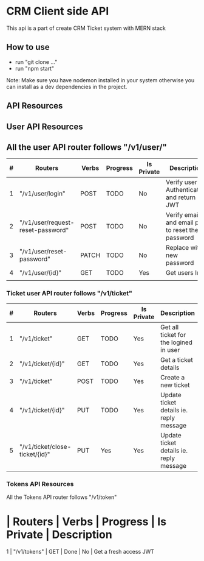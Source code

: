 # CRM Client side API

This api is a part of create CRM Ticket system with MERN stack

## How to use

- run "git clone ..."
- run "npm start"

Note: Make sure you have nodemon installed in your system otherwise you can install as a dev dependencies
in the project.

## API Resources

## User API Resources

## All the user API router follows "/v1/user/"

| #   | Routers                           | Verbs | Progress | Is Private | Description                                      |
| --- | --------------------------------- | ----- | -------- | ---------- | ------------------------------------------------ |
| 1   | "/v1/user/login"                  | POST  | TODO     | No         | Verify user Authentication and return JWT        |
| 2   | "/v1/user/request-reset-password" | POST  | TODO     | No         | Verify email and email pin to reset the password |
| 3   | "/v1/user/reset-password"         | PATCH | TODO     | No         | Replace with new password                        |
| 4   | "/v1/user/{id}"                   | GET   | TODO     | Yes        | Get users Info                                   |
|     |

### Ticket user API router follows "/v1/ticket"

| #   | Routers                        | Verbs | Progress | Is Private | Description                             |
| --- | ------------------------------ | ----- | -------- | ---------- | --------------------------------------- |
| 1   | "/v1/ticket"                   | GET   | TODO     | Yes        | Get all ticket for the logined in user  |
| 2   | "/v1/ticket/{id}"              | GET   | TODO     | Yes        | Get a ticket details                    |
| 3   | "/v1/ticket"                   | POST  | TODO     | Yes        | Create a new ticket                     |
| 4   | "/v1/ticket/{id}"              | PUT   | TODO     | Yes        | Update ticket details ie. reply message |
| 5   | "/v1/ticket/close-ticket/{id}" | PUT   | Yes      | Yes        | Update ticket details ie. reply message |

### Tokens API Resources

All the Tokens API router follows "/v1/token"

# | Routers | Verbs | Progress | Is Private | Description

1 | "/v1/tokens" | GET | Done | No | Get a fresh access JWT
